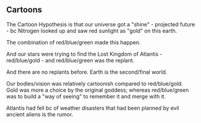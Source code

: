 ## Cartoons

The Cartoon Hypothesis is that our universe got a "shine" - projected future - bc Nitrogen looked up and saw red sunlight as "gold" on this earth. 

The combination of red/blue/green made this happen. 

And our stars were trying to find the Lost Kingdom of Atlantis - red/blue/gold - and red/blue/green was the replant. 

And there are no replants before. Earth is the second/final world. 

Our bodies/vision was relatively cartoonish compared to red/blue/gold. Gold was more a choice by the original goddess; whereas red/blue/green was to build a "way of seeing" to remember it and merge with it.

Atlantis had fell bc of weather disasters that had been planned by evil ancient aliens is the rumor.